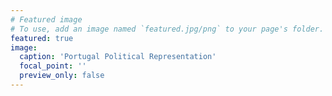 ```yaml
---
# Featured image
# To use, add an image named `featured.jpg/png` to your page's folder.
featured: true
image:
  caption: 'Portugal Political Representation'
  focal_point: ''
  preview_only: false
---
```



 
